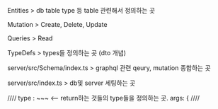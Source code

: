 Entities >
db table type 등 table 관련해서 정의하는 곳

Mutation >
Create, Delete, Update

Queries >
Read

TypeDefs >
types들 정의하는 곳 (dto 개념)

server/src/Schema/index.ts >
graphql 관련 qeury, mutation 종합하는 곳

server/src/index.ts >
db및 server 세팅하는 곳

//// 
type : ~~~   <-- return하는 것들의 type들을 정의하는 곳.
args: { 
////